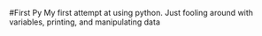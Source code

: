 #First Py
My first attempt at using python. Just fooling around with variables, printing,
and manipulating data
